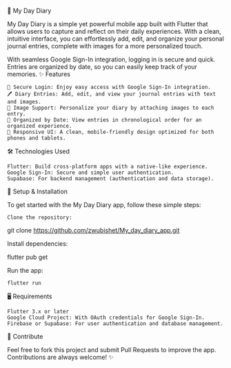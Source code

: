 📝 My Day Diary

My Day Diary is a simple yet powerful mobile app built with Flutter that allows users to capture and reflect on their daily experiences. With a clean, intuitive interface, you can effortlessly add, edit, and organize your personal journal entries, complete with images for a more personalized touch.

With seamless Google Sign-In integration, logging in is secure and quick. Entries are organized by date, so you can easily keep track of your memories.
✨ Features

    🔐 Secure Login: Enjoy easy access with Google Sign-In integration.
    🖊️ Diary Entries: Add, edit, and view your journal entries with text and images.
    📸 Image Support: Personalize your diary by attaching images to each entry.
    📅 Organized by Date: View entries in chronological order for an organized experience.
    📱 Responsive UI: A clean, mobile-friendly design optimized for both phones and tablets.

🛠️ Technologies Used

    Flutter: Build cross-platform apps with a native-like experience.
    Google Sign-In: Secure and simple user authentication.
    Supabase: For backend management (authentication and data storage).

🚀 Setup & Installation

To get started with the My Day Diary app, follow these simple steps:

    Clone the repository:

git clone https://github.com/zwubishet/My_day_diary_app.git

Install dependencies:

flutter pub get

Run the app:

    flutter run

🖥️ Requirements

    Flutter 3.x or later
    Google Cloud Project: With OAuth credentials for Google Sign-In.
    Firebase or Supabase: For user authentication and database management.
    
🌟 Contribute

Feel free to fork this project and submit Pull Requests to improve the app. Contributions are always welcome! ✨
